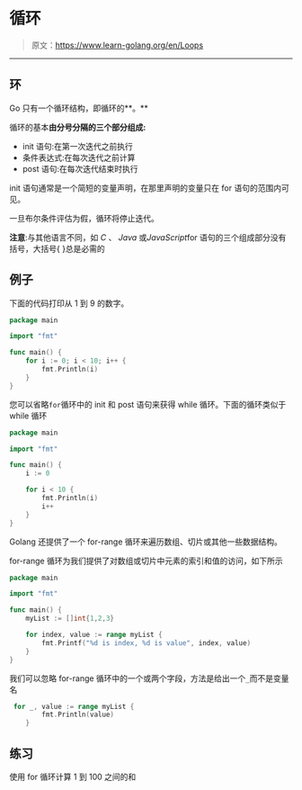 # 循环

> 原文：<https://www.learn-golang.org/en/Loops>

* * *

## 环

Go 只有一个循环结构，即循环的**。**

循环的基本**由分号分隔的三个部分组成:**

*   init 语句:在第一次迭代之前执行
*   条件表达式:在每次迭代之前计算
*   post 语句:在每次迭代结束时执行

init 语句通常是一个简短的变量声明，在那里声明的变量只在 for 语句的范围内可见。

一旦布尔条件评估为假，循环将停止迭代。

**注意**:与其他语言不同，如 *C* 、 *Java* 或*JavaScript*for 语句的三个组成部分没有括号，大括号{ }总是必需的

## 例子

下面的代码打印从 1 到 9 的数字。

```go
package main

import "fmt"

func main() {
    for i := 0; i < 10; i++ {
        fmt.Println(i)
    }
} 
```

您可以省略`for`循环中的 init 和 post 语句来获得 while 循环。下面的循环类似于 while 循环

```go
package main

import "fmt"

func main() {
    i := 0

    for i < 10 {
        fmt.Println(i)
        i++
    }
} 
```

Golang 还提供了一个 for-range 循环来遍历数组、切片或其他一些数据结构。

for-range 循环为我们提供了对数组或切片中元素的索引和值的访问，如下所示

```go
package main

import "fmt"

func main() {
    myList := []int{1,2,3}

    for index, value := range myList {
        fmt.Printf("%d is index, %d is value", index, value)
    }
} 
```

我们可以忽略 for-range 循环中的一个或两个字段，方法是给出一个`_`而不是变量名

```go
 for _, value := range myList {
        fmt.Println(value)
    } 
```

## 练习

使用 for 循环计算 1 到 100 之间的和